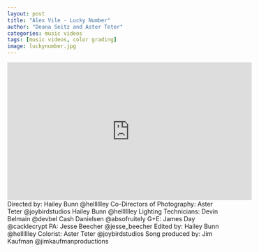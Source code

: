 ```yaml
---
layout: post
title: "Alex Vile - Lucky Number"
author: "Deana Seitz and Aster Teter"
categories: music videos
tags: [music videos, color grading]
image: luckynumber.jpg
---
```

<iframe width="560" height="315" src="https://www.youtube.com/embed/aDV3NMYCsxM?si=dqX0y_NOHmOQ7edE" title="YouTube video player" frameborder="0" allow="accelerometer; autoplay; clipboard-write; encrypted-media; gyroscope; picture-in-picture; web-share" referrerpolicy="strict-origin-when-cross-origin" allowfullscreen></iframe>
<br>
Directed by: Hailey Bunn @helllllley
Co-Directors of Photography: Aster Teter @joybirdstudios
Hailey Bunn @helllllley
Lighting Technicians:
Devin Belmain @devbel
Cash Danielsen @absofruitely
G+E: James Day @cacklecrypt
PA: Jesse Beecher @jesse_beecher
Edited by: Hailey Bunn @helllllley
Colorist: Aster Teter @joybirdstudios
Song produced by: Jim Kaufman @jimkaufmanproductions